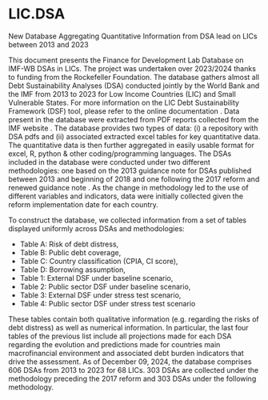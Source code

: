 # LIC.DSA
New Database Aggregating Quantitative Information from DSA lead on LICs between 2013 and 2023

This document presents the Finance for Development Lab Database on IMF-WB DSAs in LICs. The project was undertaken over 2023/2024 thanks to funding from the Rockefeller Foundation. 
The database gathers almost all Debt Sustainability Analyses (DSA) conducted jointly by the World Bank and the IMF from 2013 to 2023 for Low Income Countries (LIC) and Small Vulnerable States. For more information on the LIC Debt Sustainability Framework (DSF) tool, please refer to the online documentation . Data present in the database were extracted from PDF reports collected from the IMF website . 
The database provides two types of data: (i) a repository with DSA pdfs and (ii) associated extracted excel tables for key quantitative data. The quantitative data is then further aggregated in easily usable format for excel, R, python & other coding/programming languages. 
The DSAs included in the database were conducted under two different methodologies: one based on the 2013 guidance note for DSAs published between 2013 and beginning of 2018  and one following the 2017 reform and renewed guidance note  . As the change in methodology led to the use of different variables and indicators, data were initially collected given the reform implementation date for each country. 

To construct the database, we collected information from a set of tables displayed uniformly across DSAs and methodologies: 
-	Table A: Risk of debt distress, 
-	Table B: Public debt coverage, 
-	Table C: Country classification (CPIA, CI score),
-	Table D: Borrowing assumption, 
-	Table 1: External DSF under baseline scenario, 
-	Table 2: Public sector DSF under baseline scenario, 
-	Table 3: External DSF under stress test scenario, 
-	Table 4: Public sector DSF under stress test scenario

These tables contain both qualitative information (e.g. regarding the risks of debt distress) as well as numerical information. In particular, the last four tables of the previous list include all projections made for each DSA regarding the evolution and predictions made for countries main macrofinancial environment and associated debt burden indicators that drive the assessment. 
As of December 09, 2024, the database comprises 606 DSAs from 2013 to 2023 for 68 LICs. 303 DSAs are collected under the methodology preceding the 2017 reform and 303 DSAs under the following methodology. 
